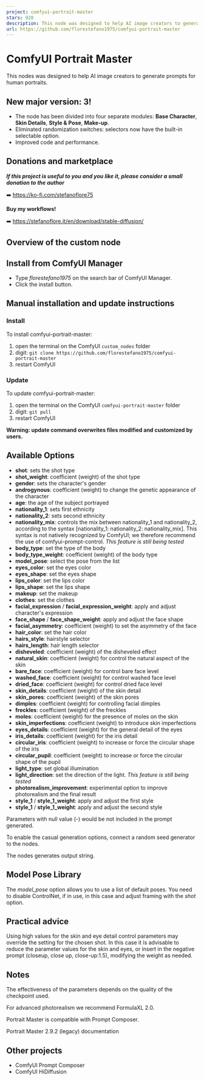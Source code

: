 ```yaml
---
project: comfyui-portrait-master
stars: 928
description: This node was designed to help AI image creators to generate prompts for human portraits.
url: https://github.com/florestefano1975/comfyui-portrait-master
---
```


ComfyUI Portrait Master
=======================

This nodes was designed to help AI image creators to generate prompts for human portraits.

New major version: 3!
---------------------

-   The node has been divided into four separate modules: **Base Character**, **Skin Details**, **Style & Pose**, **Make-up**.
-   Eliminated randomization switches: selectors now have the built-in selectable option.
-   Improved code and performance.

Donations and marketplace
-------------------------

**_If this project is useful to you and you like it, please consider a small donation to the author_**

➡️ https://ko-fi.com/stefanoflore75

**Buy my workflows!**

➡️ https://stefanoflore.it/en/download/stable-diffusion/

Overview of the custom node
---------------------------

Install from ComfyUI Manager
----------------------------

-   Type _florestefano1975_ on the search bar of ComfyUI Manager.
-   Click the install button.

Manual installation and update instructions
-------------------------------------------

### Install

To install comfyui-portrait-master:

1.  open the terminal on the ComfyUI `custom_nodes` folder
2.  digit: `git clone https://github.com/florestefano1975/comfyui-portrait-master`
3.  restart ComfyUI

### Update

To update comfyui-portrait-master:

1.  open the terminal on the ComfyUI `comfyui-portrait-master` folder
2.  digit: `git pull`
3.  restart ComfyUI

**Warning: update command overwrites files modified and customized by users.**

Available Options
-----------------

-   **shot**: sets the shot type
-   **shot\_weight**: coefficient (weight) of the shot type
-   **gender**: sets the character's gender
-   **androgynous**: coefficient (weight) to change the genetic appearance of the character
-   **age**: the age of the subject portrayed
-   **nationality\_1**: sets first ethnicity
-   **nationality\_2**: sets second ethnicity
-   **nationality\_mix**: controls the mix between nationality\_1 and nationality\_2, according to the syntax \[nationality\_1: nationality\_2: nationality\_mix\]. This syntax is not natively recognized by ComfyUI; we therefore recommend the use of comfyui-prompt-control. _This feature is still being tested_
-   **body\_type**: set the type of the body
-   **body\_type\_weight**: coefficient (weight) of the body type
-   **model\_pose**: select the pose from the list
-   **eyes\_color**: set the eyes color
-   **eyes\_shape**: set the eyes shape
-   **lips\_color**: set the lips color
-   **lips\_shape**: set the lips shape
-   **makeup**: set the makeup
-   **clothes**: set the clothes
-   **facial\_expression** / **facial\_expression\_weight**: apply and adjust character's expression
-   **face\_shape** / **face\_shape\_weight**: apply and adjust the face shape
-   **facial\_asymmetry**: coefficient (weight) to set the asymmetry of the face
-   **hair\_color**: set the hair color
-   **hairs\_style**: hairstyle selector
-   **hairs\_length**: hair length selector
-   **disheveled**: coefficient (weight) of the disheveled effect
-   **natural\_skin**: coefficient (weight) for control the natural aspect of the skin
-   **bare\_face**: coefficient (weight) for control bare face level
-   **washed\_face**: coefficient (weight) for control washed face level
-   **dried\_face**: coefficient (weight) for control dried face level
-   **skin\_details**: coefficient (weight) of the skin detail
-   **skin\_pores**: coefficient (weight) of the skin pores
-   **dimples**: coefficient (weight) for controlling facial dimples
-   **freckles**: coefficient (weight) of the freckles
-   **moles**: coefficient (weight) for the presence of moles on the skin
-   **skin\_imperfections**: coefficient (weight) to introduce skin imperfections
-   **eyes\_details**: coefficient (weight) for the general detail of the eyes
-   **iris\_details**: coefficient (weight) for the iris detail
-   **circular\_iris**: coefficient (weight) to increase or force the circular shape of the iris
-   **circular\_pupil**: coefficient (weight) to increase or force the circular shape of the pupil
-   **light\_type**: set global illumination
-   **light\_direction**: set the direction of the light. _This feature is still being tested_
-   **photorealism\_improvement**: experimental option to improve photorealism and the final result
-   **style\_1** / **style\_1\_weight**: apply and adjust the first style
-   **style\_1** / **style\_1\_weight**: apply and adjust the second style

Parameters with null value (-) would be not included in the prompt generated.

To enable the casual generation options, connect a random seed generator to the nodes.

The nodes generates output string.

Model Pose Library
------------------

The _model\_pose_ option allows you to use a list of default poses. You need to disable ControlNet, if in use, in this case and adjust framing with the _shot_ option.

Practical advice
----------------

Using high values for the skin and eye detail control parameters may override the setting for the chosen shot. In this case it is advisable to reduce the parameter values for the skin and eyes, or insert in the negative prompt (closeup, close up, close-up:1.5), modifying the weight as needed.

Notes
-----

The effectiveness of the parameters depends on the quality of the checkpoint used.

For advanced photorealism we recommend FormulaXL 2.0.

Portrait Master is compatible with Prompt Composer.

Portrait Master 2.9.2 (legacy) documentation

Other projects
--------------

-   ComfyUI Prompt Composer
-   ComfyUI HiDiffusion
